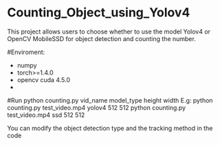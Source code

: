 # Counting_Object_using_Yolov4
This project allows users to choose whether to use the model Yolov4 or OpenCV MobileSSD for object detection and counting the number.

#Enviroment:
- numpy
- torch>=1.4.0
- opencv cuda 4.5.0
- 
#Run
python counting.py vid_name model_type height width
E.g: python counting.py test_video.mp4 yolov4 512 512
    python counting.py test_video.mp4 ssd 512 512

You can modify the object detection type and the tracking method in the code
